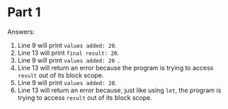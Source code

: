 # **Part 1**
Answers:

1. Line 9 will print `values added: 20`.
2. Line 13 will print `final result: 20`.
3. Line 9 will print `values added: 20 `.
4. Line 13 will return an error because the program is trying to access `result` out of its block scope.
5. Line 9 will print `values added: 20`.
6. Line 13 will return an error because, just like using `let`, the program is trying to access `result` out of its block scope.